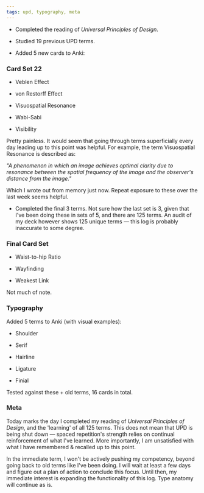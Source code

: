 ```yaml
---
tags: upd, typography, meta
---
```


* Completed the reading of *Universal Principles of Design*.

* Studied 19 previous UPD terms.

* Added 5 new cards to Anki:

### Card Set 22

* Veblen Effect

* von Restorff Effect

* Visuospatial Resonance

* Wabi-Sabi

* Visibility

Pretty painless. It would seem that going through terms superficially every day leading up to this point was helpful. For example, the term Visuospatial Resonance is described as:

*"A phenomenon in which an image achieves optimal clarity due to resonance between the spatial frequency of the image and the observer's distance from the image."*

Which I wrote out from memory just now. Repeat exposure to these over the last week seems helpful.

* Completed the final 3 terms. Not sure how the last set is 3, given that I've been doing these in sets of 5, and there are 125 terms. An audit of my deck however shows 125 unique terms — this log is probably inaccurate to some degree.

### Final Card Set

* Waist-to-hip Ratio

* Wayfinding

* Weakest Link

Not much of note.


### Typography 

Added 5 terms to Anki (with visual examples):

* Shoulder

* Serif

* Hairline

* Ligature

* Finial 

Tested against these + old terms, 16 cards in total.

### Meta

Today marks the day I completed my reading of *Universal Principles of Design*, and the 'learning' of all 125 terms. This does not mean that UPD is being shut down — spaced repetition's strength relies on continual reinforcement of what I've learned. More importantly, I am unsatisfied with what I have remembered & recalled up to this point.

In the immediate term, I won't be actively pushing my competency, beyond going back to old terms like I've been doing. I will wait at least a few days and figure out a plan of action to conclude this focus. Until then, my immediate interest is expanding the functionality of this log. Type anatomy will continue as is.
